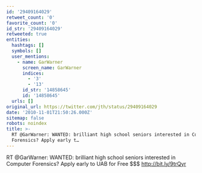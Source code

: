 ```yaml
---
id: '29409164029'
retweet_count: '0'
favorite_count: '0'
id_str: '29409164029'
retweeted: true
entities:
  hashtags: []
  symbols: []
  user_mentions:
    - name: GarWarner
      screen_name: GarWarner
      indices:
        - '3'
        - '13'
      id_str: '14858645'
      id: '14858645'
  urls: []
original_url: https://twitter.com/jth/status/29409164029
date: '2010-11-01T21:50:26.000Z'
sitemap: false
robots: noindex
title: >-
  RT @GarWarner: WANTED: brilliant high school seniors interested in Computer
  Forensics? Apply early t…
---
```


RT @GarWarner: WANTED: brilliant high school seniors interested in Computer Forensics? Apply early to UAB for Free $$$  http://bit.ly/9trQyr